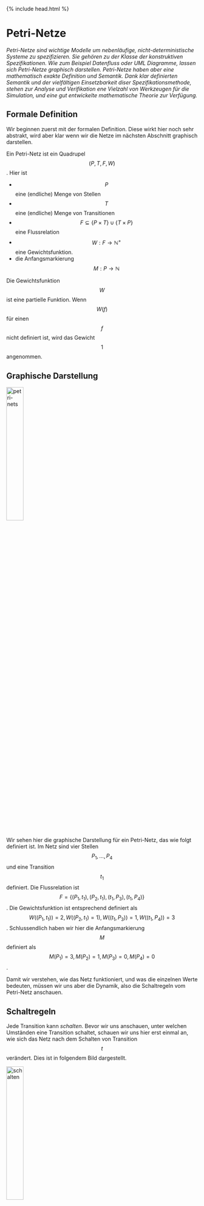 {% include head.html %}
# Petri-Netze

*Petri-Netze sind wichtige Modelle um nebenläufige, nicht-deterministische Systeme zu spezifizieren. Sie gehören zu der Klasse der konstruktiven Spezifikationen. Wie zum Beispiel Datenfluss oder UML Diagramme, lassen sich Petri-Netze 
graphisch darstellen. Petri-Netze haben aber eine mathematisch exakte Definition und Semantik. Dank klar definierten Semantik und der vielfältigen Einsetzbarkeit diser Spezifikationsmethode, stehen zur Analyse und Verifikation ene Vielzahl von Werkzeugen für die Simulation, und eine gut entwickelte mathematische Theorie zur Verfügung.*

## Formale Definition
Wir beginnen zuerst mit der formalen Definition. Diese wirkt hier noch sehr abstrakt, wird aber klar wenn wir die Netze im nächsten Abschnitt graphisch darstellen.

Ein Petri-Netz ist ein Quadrupel $$(P, T, F, W)$$. Hier ist
* $$P$$ eine (endliche) Menge von Stellen
* $$T$$ eine (endliche) Menge von Transitionen
* $$F \subseteq \{P \times T\} \cup \{T \times P \}$$ eine Flussrelation 
* $$W: F \to \mathbb{N^+}$$ eine Gewichtsfunktion.
* die Anfangsmarkierung $$M : P \to \mathbb{N}$$    

Die Gewichtsfunktion $$W$$ ist eine partielle Funktion. Wenn $$W(f)$$ für einen $$f$$ nicht definiert ist, wird das Gewicht $$1$$ angenommen. 

## Graphische Darstellung
<img src="../../slides/images/petri-net-simple-initial.png" alt="petri-nets" width="30%"/>

Wir sehen hier die graphische Darstellung für ein Petri-Netz, das wie folgt definiert ist. Im Netz sind vier Stellen $$P_1, \ldots, P_4$$ und eine Transition $$t_1$$ definiert. Die Flussrelation ist $$F = \{(P_1, t_1), (P_2, t_1), (t_1, P_3), (t_1, P_4)\}$$. 
Die Gewichtsfunktion ist entsprechend definiert als
$$W((P_1, t_1))=2, W((P_2,t_1)=1), W((t_1, P_3))=1, W((t_1, P_4))=3$$. Schlussendlich haben wir hier die Anfangsmarkierung 
$$M$$ definiert als $$M(P_1)=3, M(P_2)=1, M(P_3)= 0, M(P_4)=0$$.  

Damit wir verstehen, wie das Netz funktioniert, und was die einzelnen Werte bedeuten, müssen wir uns aber die Dynamik, also die Schaltregeln vom Petri-Netz anschauen. 

## Schaltregeln
Jede Transition kann *schalten*. Bevor wir uns anschauen, unter welchen Umständen eine Transition schaltet, schauen wir uns hier erst einmal an, wie sich das Netz nach dem Schalten von Transition $$t$$ verändert. Dies ist in folgendem Bild dargestellt. 

<img src="../../slides/images/petri-net-simple-fired.png" alt="schalten" width="30%"/>


Wir sehen, dass 2 Markierungen aus $$P_1$$ 
und eine Markierung aus $$P_2$$ entfernt wurde. Die Anzahl entfernter Markierungen entspricht also genau den angegebenen Gewichten $$W$$ in der Flussrelation. Zu den Stellen $$P_3$$ und $$P_4$$ sind hingegen neue Markierungen hinzugekommen. Auch hier sind es genau soviel wie durch die entsprechenden Gewichte definiert wurden. 

Wir können dies nun formal ausdrücken: Wenn die Transition $$t$$ schaltet, wird eine neue Markierung $$M'$$ kreiert:

$$
\begin{align}
                        & \text{$p \in$ Input Stellen$(t)$}: \; M'(p) = M(p) - W((p,t))   \\
                        & \text{$p \in$ Output Stellen$(t)$}: \; M'(p) = M(p) + W((t,p))   \\
                        & \text{$p \in$ Input and Output Stellen$(t)$}: \; M'(p) = M(p) - W((p,t)) + W((t,p))  \\
                        \end{align}
$$
           

## Dynamik

Wir müssen nun noch klären, wann denn eine Transition schaltet. Vielleicht etwas überraschend, wird dies nicht durch das Netz vorgegeben. Petri-Netze sind nicht deterministisch und wann eine Transition schaltet ist zufällig. Jedoch schaltet eine Transition nur, wenn sie *aktiviert* ist. 

Eine Transition ist aktiviert wenn:

$$
                    \forall p \in \text{Input Stellen}(t) : M(p) \ge  W((p,t)) 
$$

In Worten: Die Transition ist aktiviert wenn für alle Input Stellen einer Transition mindestens soviele Markierungen vorhanden sind, wie durch die entsprechende Gewichten auf der Flussreaktion vorgegeben.
In unserem einfachen Beispiel ist Transition $$t_1$$ also aktiviert und kann schalten.
![petri-netz] (../../slides/images/petri-net-simple-initial.png)
                  
Nun schauen wir uns die Dynamik noch an einem etwas komplexeren Beispiel an:

<img src="../../slides/images/petri-net-evolution-0.png" alt="dynamik" width="30%"/>

In diesem Beispiel sind die Gewichte nicht explizit angegeben, alle Gewichte sind also 1 gemäss Definition. Wir sehen, dass sowohl Transition $$t_1$$ als auch Transition $$t_2$$ aktiviert sind. Wir haben nun drei mögliche Zustände im nächsten Zeitschritt. 
<img src="../../slides/images/petri-net-evolutions.png" alt="dynamik" width="100%"/>

## Analyse

Um Spezifikation mit Petri-Netzen zu verifizieren können wir diese nun einfach simulieren. Wir können dann beobachten, wie die Dynamik ist, und ob es zu Problemen kommen kann. 
Ein typisches Problem in Nebenläufigen Systemen sind Deadlocks, also Zustände, wo jeder unabhängige Teil durch die jeweils anderen blockiert ist. Ein Petri-Netz, bei dem es zu einem Deadlock kommen kann ist in folgender Abbildung dargestellt:

<img src="../../slides/images/petri-net-with-deadlock.png" alt="dynamik" width="30%"/>

*Übung: Wie kann es hier zum Deadlock kommen?*

### Komplexeres Beispiel

Als letztes wollen wir uns noch ein konkretes Beispiel anschauen. Wir nehmen dazu wieder unsere Bibliotheksanwendung (Abbildung nach Pfleeger & Atlee, 4.41). In diesem Beispiel sehen wir Transitionen (z.B. Auseihe initiieren) zu denen es keine Inputstellen gibt. Diese sind gemäss Definition dann immer aktiviert, können also immer schalten.

![petri-netz Bibliothek](../../slides/images/petri-net-book.png)

Dieses System modelliert den Prozess von der Ausleihe und Rückgabe eines Buchs in ein System. Die Spezifikation stellt sicher, dass jedes Buch nur einmal ausgeliehen wird. 
Schauen Sie sich das Beispiel genau an, und stellen Sie sicher, dass Sie verstehen, weshalb jedes Buch nur genau einmal ausgeliehen werden kann.
Mit solchen Situationen sind wir in der Softwareentwicklung immer konfrontiert, wenn ein  Softwaressytem nur eine endliche Anzahl Ressourcen zur Verfügung hat, aber mehrere Prozesse darauf zugreifen müssen. 